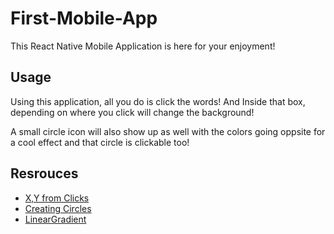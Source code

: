 # First-Mobile-App

This React Native Mobile Application is here for your enjoyment!

## Usage

Using this application, all you do is click the words! And Inside that box, depending on where you click will change the background!

A small circle icon will also show up as well with the colors going oppsite for a cool effect and that circle is clickable too!

## Resrouces

- [X,Y from Clicks](https://stackoverflow.com/questions/36862765/react-native-get-the-coordinates-of-my-touch-event)
- [Creating Circles](https://stackoverflow.com/questions/30404067/creating-css-circles-in-react-native)
- [LinearGradient](https://docs.expo.dev/versions/latest/sdk/linear-gradient/)
